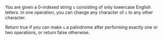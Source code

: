 You are given a 0-indexed string ```s``` consisting of only lowercase English letters. 
In one operation, you can change any character of ```s``` to any other character.

Return true if you can make ```s``` a palindrome after performing exactly one or two operations, or return false otherwise.
